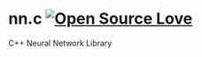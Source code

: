 # nn.c [![Open Source Love](https://badges.frapsoft.com/os/v1/open-source.svg?v=103)](https://github.com/ellerbrock/open-source-badges/)
C++ Neural Network Library 
